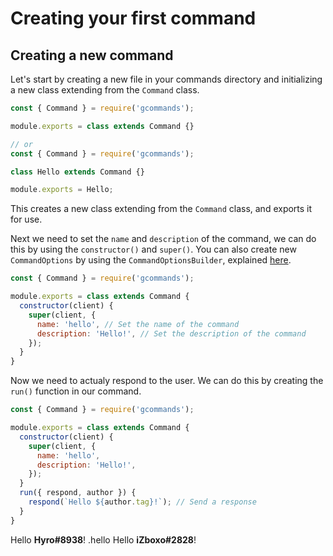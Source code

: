 # Creating your first command

## Creating a new command
Let's start by creating a new file in your commands directory and initializing a new class extending from the `Command` class.

```js
const { Command } = require('gcommands');

module.exports = class extends Command {}

// or
const { Command } = require('gcommands');

class Hello extends Command {}

module.exports = Hello;
```

This creates a new class extending from the `Command` class, and exports it for use.

Next we need to set the `name` and `description` of the command, we can do this by using the `constructor()` and `super()`.
You can also create new `CommandOptions` by using the `CommandOptionsBuilder`, explained [here]().

```javascript
const { Command } = require('gcommands');

module.exports = class extends Command {
  constructor(client) {
    super(client, {
      name: 'hello', // Set the name of the command
      description: 'Hello!', // Set the description of the command
    });
  }
}
```

Now we need to actualy respond to the user. We can do this by creating the `run()` function in our command.

```javascript
const { Command } = require('gcommands');

module.exports = class extends Command {
  constructor(client) {
    super(client, {
      name: 'hello',
      description: 'Hello!',
    });
  }
  run({ respond, author }) {
    respond(`Hello ${author.tag}!`); // Send a response
  }
}
```

<div is="dis-messages">
    <dis-messages>
        <dis-message profile="gcommands">
            <template #interactions>
                <discord-interaction profile="hyro" :command="true">hello</discord-interaction>
            </template>
            Hello <b>Hyro#8938</b>!
        </dis-message>
    </dis-messages>
    <dis-messages>
        <dis-message profile="izboxo">
            .hello
        </dis-message>
        <dis-message profile="gcommands">
            Hello <b>iZboxo#2828</b>!
        </dis-message>
    </dis-messages>
</div>
